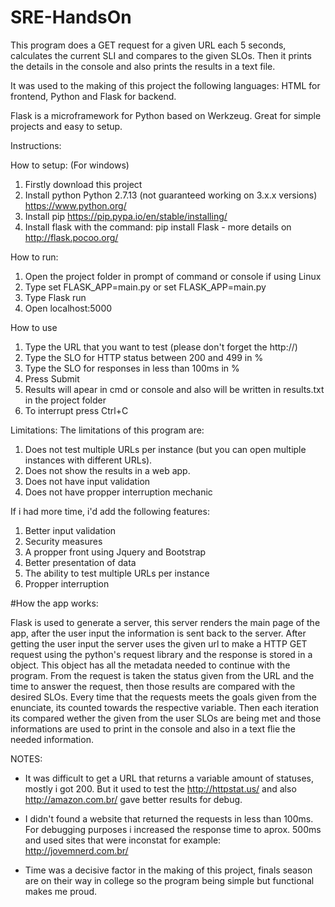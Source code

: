# SRE-HandsOn
This program does a GET request for a given URL each 5 seconds, calculates the current SLI and compares to the given SLOs. Then it prints the details in the console and also prints the results in a text file.

It was used to the making of this project the following languages: HTML for frontend, Python and Flask for backend.

Flask is a microframework for Python based on Werkzeug. Great for simple projects and easy to setup.

Instructions:

How to setup: (For windows)

1. Firstly download this project
1. Install python Python 2.7.13 (not guaranteed working on 3.x.x versions) https://www.python.org/
1. Install pip https://pip.pypa.io/en/stable/installing/
1. Install flask with the command: pip install Flask - more details on http://flask.pocoo.org/

How to run:

1. Open the project folder in prompt of command or console if using Linux
1. Type set FLASK_APP=main.py or set FLASK_APP=main.py
1. Type Flask run
1. Open localhost:5000

How to use

1. Type the URL that you want to test (please don't forget the http://)
1. Type the SLO for HTTP status between 200 and 499 in %
1. Type the SLO for responses in less than 100ms in %
1. Press Submit
1. Results will apear in cmd or console and also will be written in results.txt in the project folder
1. To interrupt press Ctrl+C

Limitations: The limitations of this program are:

1. Does not test multiple URLs per instance (but you can open multiple instances with different URLs).
1. Does not show the results in a web app.
1. Does not have input validation
1. Does not have propper interruption mechanic

If i had more time, i'd add the following features:

1. Better input validation
1. Security measures
1. A propper front using Jquery and Bootstrap
1. Better presentation of data
1. The ability to test multiple URLs per instance
1. Propper interruption

#How the app works:

Flask is used to generate a server, this server renders the main page of the app, after the user input the information is sent back to the server. After getting the user input the server uses the given url to make a HTTP GET request using the python's request library and the response is stored in a object. This object has all the metadata needed to continue with the program. From the request is taken the status given from the URL and the time to answer the request, then those results are compared with the desired SLOs. Every time that the requests meets the goals given from the enunciate, its counted towards the respective variable. Then each iteration its compared wether the given from the user SLOs are being met and those informations are used to print in the console and also in a text flie the needed information.

NOTES:
- It was difficult to get a URL that returns a variable amount of statuses, mostly i got 200. But it used to test the http://httpstat.us/ and also http://amazon.com.br/ gave better results for debug.

- I didn't found a website that returned the requests in less than 100ms. For debugging purposes i increased the response time to aprox. 500ms and used sites that were inconstat for example: http://jovemnerd.com.br/

- Time was a decisive factor in the making of this project, finals season are on their way in college so the program being simple but functional makes me proud.
